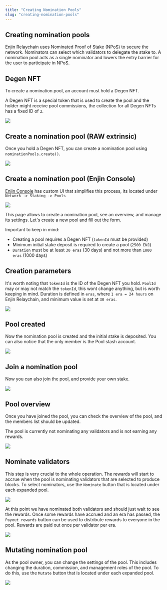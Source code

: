 ```yaml
---
title: "Creating Nomination Pools"
slug: "creating-nomination-pools"
---
```

## Creating nomination pools

Enjin Relaychain uses Nominated Proof of Stake (NPoS) to secure the network. Nominators can select which validators to delegate the stake to. A nomination pool acts as a single nominator and lowers the entry barrier for the user to participate in NPoS.

## Degen NFT

To create a nomination pool, an account must hold a Degen NFT.

A Degen NFT is a special token that is used to create the pool and the holder might receive pool commissions, the collection for all Degen NFTs has a fixed ID of `2`.

![](./img/9.png)

## Create a nomination pool (RAW extrinsic)

Once you hold a Degen NFT, you can create a nomination pool using `nominationPools.create()`.

![](./img/10.png)

## Create a nomination pool (Enjin Console)

[Enjin Console](https://console.enjin.io/) has custom UI that simplifies this process, its located under `Network -> Staking -> Pools`

![](./img/11.png)

This page allows to create a nomination pool, see an overview, and manage its settings. Let's create a new pool and fill out the form.

Important to keep in mind:

- Creating a pool requires a Degen NFT (`tokenId` must be provided)
- Minimum initial stake deposit is required to create a pool (`2500 ENJ`)
- `Duration` must be at least `30 eras` (30 days) and not more than `1000 eras` (1000 days)

## Creation parameters

It's worth noting that `tokenId` is the ID of the Degen NFT you hold. `PoolId` may or may not match the `tokenId`, this wont change anything, but is worth keeping in mind. Duration is defined in `eras`, where `1 era = 24 hours` on Enjin Relaychain, and minimum value is set at `30 eras`.

![](./img/12.png)

## Pool created

Now the nomination pool is created and the initial stake is deposited. You can also notice that the only member is the Pool stash account.

![](./img/13.png)

## Join a nomination pool

Now you can also join the pool, and provide your own stake.

![](./img/14.png)

## Pool overview

Once you have joined the pool, you can check the overview of the pool, and the members list should be updated.

The pool is currently not nominating any validators and is not earning any rewards.

![](./img/15.png)

## Nominate validators

This step is very crucial to the whole operation. The rewards will start to accrue when the pool is nominating validators that are selected to produce blocks. To select nominators, use the `Nominate` button that is located under each expanded pool.

![](./img/16.png)

At this point we have nominated both validators and should just wait to see the rewards. Once some rewards have accrued and an era has passed, the `Payout rewards` button can be used to distribute rewards to everyone in the pool. Rewards are paid out once per validator per era.

![](./img/17.png)

## Mutating nomination pool

As the pool owner, you can change the settings of the pool. This includes changing the duration, commission, and management roles of the pool. To do this, use the `Mutate` button that is located under each expanded pool.

![](./img/18.png)
